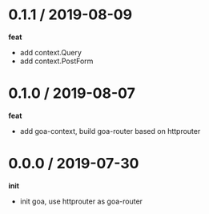 0.1.1 / 2019-08-09
==================

**feat**
  - add context.Query
  - add context.PostForm

0.1.0 / 2019-08-07
==================

**feat**
  - add goa-context, build goa-router based on httprouter

0.0.0 / 2019-07-30
==================

**init**
  - init goa, use httprouter as goa-router
